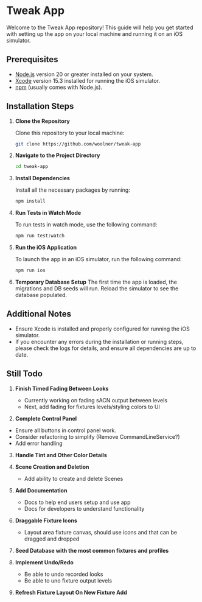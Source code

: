# Tweak App

Welcome to the Tweak App repository! This guide will help you get started with setting up the app on your local machine and running it on an iOS simulator.

## Prerequisites

- [Node.js](https://nodejs.org) version 20 or greater installed on your system.
- [Xcode](https://developer.apple.com/xcode/) version 15.3 installed for running the iOS simulator.
- [npm](https://www.npmjs.com/) (usually comes with Node.js).

## Installation Steps

1. **Clone the Repository**

   Clone this repository to your local machine:

   ```bash
   git clone https://github.com/woolner/tweak-app
   ```

2. **Navigate to the Project Directory**

   ```bash
   cd tweak-app
   ```

3. **Install Dependencies**

   Install all the necessary packages by running:

   ```bash
   npm install
   ```

4. **Run Tests in Watch Mode**

   To run tests in watch mode, use the following command:

   ```bash
   npm run test:watch
   ```

5. **Run the iOS Application**

   To launch the app in an iOS simulator, run the following command:

   ```bash
   npm run ios
   ```

6. **Temporary Database Setup**
   The first time the app is loaded, the migrations and DB seeds will run. Reload the simulator to see the database populated.

## Additional Notes

- Ensure Xcode is installed and properly configured for running the iOS simulator.
- If you encounter any errors during the installation or running steps, please check the logs for details, and ensure all dependencies are up to date.

## Still Todo

1. **Finish Timed Fading Between Looks**

   - Currently working on fading sACN output between levels
   - Next, add fading for fixtures levels/styling colors to UI

2. **Complete Control Panel**

- Ensure all buttons in control panel work.
- Consider refactoring to simplify (Remove CommandLineService?)
- Add error handling

3. **Handle Tint and Other Color Details**

4. **Scene Creation and Deletion**

   - Add ability to create and delete Scenes

5. **Add Documentation**

   - Docs to help end users setup and use app
   - Docs for developers to understand functionality

6. **Draggable Fixture Icons**

   - Layout area fixture canvas, should use icons and that can be dragged and dropped

7. **Seed Database with the most common fixtures and profiles**

8. **Implement Undo/Redo**

   - Be able to undo recorded looks
   - Be able to uno fixture output levels

9. **Refresh Fixture Layout On New Fixture Add**
